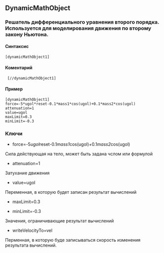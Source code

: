 ## DynamicMathObject

### Решатель дифференциального уравнения второго порядка. Используется для моделирования движения по второму закону Ньютона.

#### Cинтаксис

    [dynamicMathObject1]
    
    
#### Коментарий

     [//dynamicMathObject1]
   
#### Пример

    [dynamicMathObject1]
    force=-5*ugol*reset-0.1*mass1*cos(ugol)+0.1*mass2*cos(ugol)
    attenuation=1
    value=ugol
    maxLimit=0.3
    minLimit=-0.3





### Ключи


* force=-5*ugol*reset-0.1*mass1*cos(ugol)+0.1*mass2*cos(ugol)

Сила действующая на тело, может быть задана чслом или формулой

* attenuation=1

Затухание движения

* value=ugol

Переменная, в которую будет записан результат вычислений

* maxLimit=0.3

* minLimit=-0.3

Значения, ограничивающие результат вычислений

* writeVelocityTo=vel

Перменная, в которую буде записываться скорость изменения результата вычислений.
